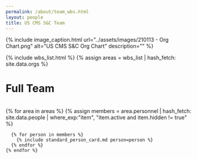 ```yaml
---
permalink: /about/team_wbs.html
layout: people
title: US CMS S&C Team
---
```


{% include image_caption.html url="../assets/images/210113 - Org Chart.png" alt="US CMS S&C Org Chart" description="" %}

{% include wbs_list.html %}
{% assign areas = wbs_list | hash_fetch: site.data.orgs %}

<h1>Full Team</h1><br>

<div class="container-fluid">
  <div class="row">
    {% for area in areas %}
      {% assign members = area.personnel | hash_fetch: site.data.people
                                         | where_exp:"item", "item.active and item.hidden != true" %}

      {% for person in members %}
        {% include standard_person_card.md person=person %}
      {% endfor %}
    {% endfor %}
  </div>
</div>
